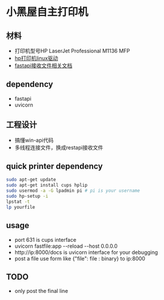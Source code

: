 # 小黑屋自主打印机

## 材料

- 打印机型号HP LaserJet Professional M1136 MFP
- [hp打印机linux驱动](https://www.freeprintersupport.com/download-hp-laserjet-pro-m1136-driver/)
- [fastapi接收文件相关文档](https://fastapi.tiangolo.com/tutorial/request-forms-and-files/)

## dependency

- fastapi
- uvicorn

## 工程设计

- 搞懂win-api代码
- 多线程连接文件，换成restapi接收文件

## quick printer dependency 

```bash
sudo apt-get update
sudo apt-get install cups hplip
sudo usermod -a -G lpadmin pi # pi is your username
sudo hp-setup -i
lpstat -t
lp yourfile
```

## usage

- port 631 is cups interface
- uvicorn fastfile:app --reload --host 0.0.0.0
- http://ip:8000/docs is uvicorn interface for your debugging
- post a file use form like {"file": file : binary} to ip:8000

## TODO

- only post the final line 